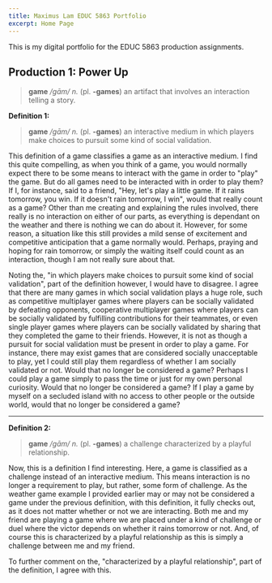 ```yaml
---
title: Maximus Lam EDUC 5863 Portfolio
excerpt: Home Page
---
```

This is my digital portfolio for the EDUC 5863 production assignments.
## Production 1: Power Up

> **game** */gām/ n.* (pl. **-games**) an artifact that involves an interaction telling a story.

**Definition 1:**
> **game** */gām/ n.* (pl. **-games**) an interactive medium in which players make choices to pursuit some kind of social validation.

This definition of a game classifies a game as an interactive medium. I find this quite compelling, as when you think of a game, you would normally expect there to be some means to interact with the game in order to "play" the game. But do all games need to be interacted with in order to play them? If I, for instance, said to a friend, "Hey, let's play a little game. If it rains tomorrow, you win. If it doesn't rain tomorrow, I win", would that really count as a game? Other than me creating and explaining the rules involved, there really is no interaction on either of our parts, as everything is dependant on the weather and there is nothing we can do about it. However, for some reason, a situation like this still provides a mild sense of excitement and competitive anticipation that a game normally would. Perhaps, praying and hoping for rain tomorrow, or simply the waiting itself could count as an interaction, though I am not really sure about that.

Noting the, "in which players make choices to pursuit some kind of social validation", part of the definition however, I would have to disagree. I agree that there are many games in which social validation plays a huge role, such as competitive multiplayer games where players can be socially validated by defeating opponents, cooperative multiplayer games where players can be socially validated by fulfilling contributions for their teammates, or even single player games where players can be socially validated by sharing that they completed the game to their friends. However, it is not as though a pursuit for social validation must be present in order to play a game. For instance, there may exist games that are considered socially unacceptable to play, yet I could still play them regardless of whether I am socially validated or not. Would that no longer be considered a game? Perhaps I could play a game simply to pass the time or just for my own personal curiosity. Would that no longer be considered a game? If I play a game by myself on a secluded island with no access to other people or the outside world, would that no longer be considered a game?

---
****Definition 2:****
> **game** */gām/ n.* (pl. **-games**) a challenge characterized by a playful relationship.

Now, this is a definition I find interesting. Here, a game is classified as a challenge instead of an interactive medium. This means interaction is no longer a requirement to play, but rather, some form of challenge. As the weather game example I provided earlier may or may not be considered a game under the previous definition, with this definition, it fully checks out, as it does not matter whether or not we are interacting. Both me and my friend are playing a game where we are placed under a kind of challenge or duel where the victor depends on whether it rains tomorrow or not. And, of course this is characterized by a playful relationship as this is simply a challenge between me and my friend.

To further comment on the, "characterized by a playful relationship", part of the definition, I agree with this.